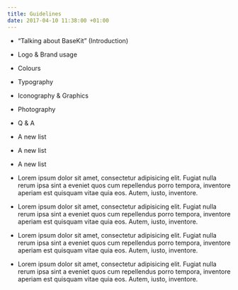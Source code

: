 ```yaml
---
title: Guidelines
date: 2017-04-10 11:38:00 +01:00
---
```


* “Talking about BaseKit” (Introduction)

* Logo & Brand usage

* Colours

* Typography

* Iconography & Graphics

* Photography

* Q & A


* A new list
* A new list
* A new list


* Lorem ipsum dolor sit amet, consectetur adipisicing elit. Fugiat nulla rerum ipsa sint a eveniet quos cum repellendus porro tempora, inventore aperiam est quisquam vitae quia eos. Autem, iusto, inventore.
* Lorem ipsum dolor sit amet, consectetur adipisicing elit. Fugiat nulla rerum ipsa sint a eveniet quos cum repellendus porro tempora, inventore aperiam est quisquam vitae quia eos. Autem, iusto, inventore.


* Lorem ipsum dolor sit amet, consectetur adipisicing elit. Fugiat nulla rerum ipsa sint a eveniet quos cum repellendus porro tempora, inventore aperiam est quisquam vitae quia eos. Autem, iusto, inventore.

* Lorem ipsum dolor sit amet, consectetur adipisicing elit. Fugiat nulla rerum ipsa sint a eveniet quos cum repellendus porro tempora, inventore aperiam est quisquam vitae quia eos. Autem, iusto, inventore.


